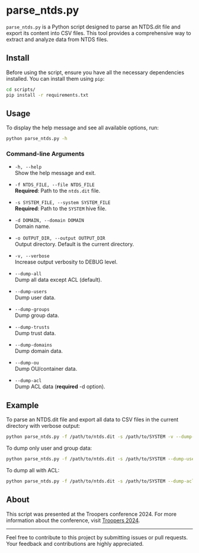 
# parse_ntds.py

`parse_ntds.py` is a Python script designed to parse an NTDS.dit file and export its content into CSV files. This tool provides a comprehensive way to extract and analyze data from NTDS files.

## Install

Before using the script, ensure you have all the necessary dependencies installed. You can install them using `pip`:

```bash
cd scripts/
pip install -r requirements.txt
```


## Usage

To display the help message and see all available options, run:

```bash
python parse_ntds.py -h
```

### Command-line Arguments

- `-h, --help`  
  Show the help message and exit.

- `-f NTDS_FILE, --file NTDS_FILE`  
  **Required**: Path to the `ntds.dit` file.

- `-s SYSTEM_FILE, --system SYSTEM_FILE`  
  **Required**: Path to the `SYSTEM` hive file.

- `-d DOMAIN, --domain DOMAIN`  
  Domain name.

- `-o OUTPUT_DIR, --output OUTPUT_DIR`  
  Output directory. Default is the current directory.

- `-v, --verbose`  
  Increase output verbosity to DEBUG level.

- `--dump-all`  
  Dump all data except ACL (default).

- `--dump-users`  
  Dump user data.

- `--dump-groups`  
  Dump group data.

- `--dump-trusts`  
  Dump trust data.

- `--dump-domains`  
  Dump domain data.

- `--dump-ou`  
  Dump OU/container data.

- `--dump-acl`  
  Dump ACL data (**required** -d option).

## Example

To parse an NTDS.dit file and export all data to CSV files in the current directory with verbose output:

```bash
python parse_ntds.py -f /path/to/ntds.dit -s /path/to/SYSTEM -v --dump-all
```

To dump only user and group data:

```bash
python parse_ntds.py -f /path/to/ntds.dit -s /path/to/SYSTEM --dump-users --dump-groups
```

To dump all with ACL:

```bash
python parse_ntds.py -f /path/to/ntds.dit -s /path/to/SYSTEM --dump-acl -d <domain_name>
```

## About

This script was presented at the Troopers conference 2024. For more information about the conference, visit [Troopers 2024](https://troopers.de/).


---

Feel free to contribute to this project by submitting issues or pull requests. Your feedback and contributions are highly appreciated.
